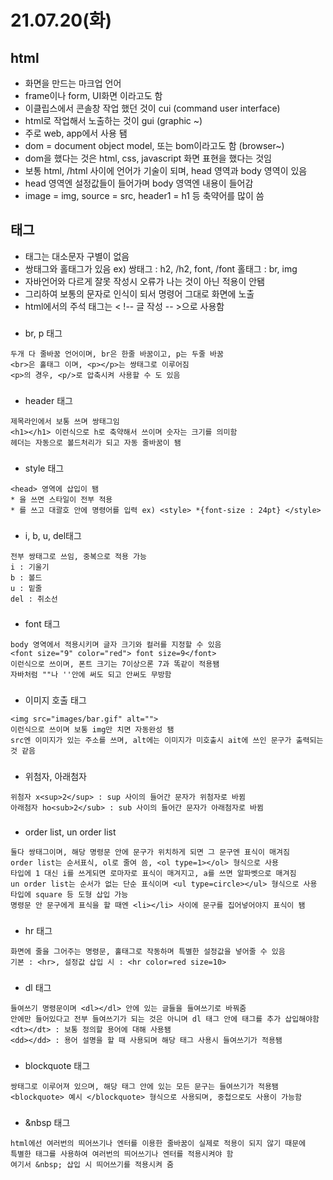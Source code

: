 # 21.07.20(화)
## html
- 화면을 만드는 마크업 언어
- frame이나 form, UI화면 이라고도 함
- 이클립스에서 콘솔창 작업 했던 것이 cui (command user interface)
- html로 작업해서 노출하는 것이 gui (graphic ~)
- 주로 web, app에서 사용 됌
- dom = document object model, 또는 bom이라고도 함 (browser~)
- dom을 했다는 것은 html, css, javascript 화면 표현을 했다는 것임
- 보통 html, /html 사이에 언어가 기술이 되며, head 영역과 body 영역이 있음
- head 영역엔 설정값들이 들어가며 body 영역엔 내용이 들어감
- image = img, source = src, header1 = h1 등 축약어를 많이 씀
###
## 태그
- 태그는 대소문자 구별이 없음
- 쌍태그와 홀태그가 있음 ex) 쌍태그 : h2, /h2, font, /font 홀태그 : br, img
- 자바언어와 다르게 잘못 작성시 오류가 나는 것이 아닌 적용이 안됌
- 그리하여 보통의 문자로 인식이 되서 명령어 그대로 화면에 노출
- html에서의 주석 태그는 < !-- 글 작성 -- >으로 사용함
###
-  br, p 태그
```
두개 다 줄바꿈 언어이며, br은 한줄 바꿈이고, p는 두줄 바꿈
<br>은 홀태그 이며, <p></p>는 쌍태그로 이루어짐
<p>의 경우, <p/>로 압축시켜 사용할 수 도 있음
```
###
- header 태그
```
제목라인에서 보통 쓰며 쌍태그임
<h1></h1> 이런식으로 h로 축약해서 쓰이며 숫자는 크기를 의미함
헤더는 자동으로 볼드처리가 되고 자동 줄바꿈이 됌
```
###
- style 태그
```
<head> 영역에 삽입이 됌
* 을 쓰면 스타일이 전부 적용
* 를 쓰고 대괄호 안에 명령어를 입력 ex) <style> *{font-size : 24pt} </style>
```
###
- i, b, u, del태그
```
전부 쌍태그로 쓰임, 중복으로 적용 가능
i : 기울기
b : 볼드
u : 밑줄
del : 취소선
```
###
- font 태그
```
body 영역에서 적용시키며 글자 크기와 컬러를 지정할 수 있음
<font size="9" color="red"> font size=9</font>
이런식으로 쓰이며, 폰트 크기는 7이상으론 7과 똑같이 적용됌
자바처럼 ""나 ''안에 써도 되고 안써도 무방함
```
###
- 이미지 호출 태그
```
<img src="images/bar.gif" alt="">
이런식으로 쓰이며 보통 img만 치면 자동완성 됌
src엔 이미지가 있는 주소를 쓰며, alt에는 이미지가 미호출시 ait에 쓰인 문구가 출력되는 것 같음
```
###
- 위첨자, 아래첨자
```
위첨자 x<sup>2</sup> : sup 사이의 들어간 문자가 위첨자로 바뀜
아래첨자 ho<sub>2</sub> : sub 사이의 들어간 문자가 아래첨자로 바뀜
```
###
- order list, un order list
```
둘다 쌍태그이며, 해당 명령문 안에 문구가 위치하게 되면 그 문구엔 표식이 매겨짐
order list는 순서표식, ol로 줄여 씀, <ol type=1></ol> 형식으로 사용
타입에 1 대신 i를 쓰게되면 로마자로 표식이 매겨지고, a를 쓰면 알파벳으로 매겨짐
un order list는 순서가 없는 단순 표식이며 <ul type=circle></ul> 형식으로 사용
타입에 square 등 도형 삽입 가능
명령문 안 문구에게 표식을 할 때엔 <li></li> 사이에 문구를 집어넣어야지 표식이 됌
```
###
- hr 태그
```
화면에 줄을 그어주는 명령문, 홀태그로 작동하며 특별한 설정값을 넣어줄 수 있음
기본 : <hr>, 설정값 삽입 시 : <hr color=red size=10>
```
###
- dl 태그
```
들여쓰기 명령문이며 <dl></dl> 안에 있는 글들을 들여쓰기로 바꿔줌
안에만 들어있다고 전부 들여쓰기가 되는 것은 아니며 dl 태그 안에 태그를 추가 삽입해야함
<dt></dt> : 보통 정의할 용어에 대해 사용됌
<dd></dd> : 용어 설명을 할 때 사용되며 해당 태그 사용시 들여쓰기가 적용됌
```
###
- blockquote 태그
```
쌍태그로 이루어져 있으며, 해당 태그 안에 있는 모든 문구는 들여쓰기가 적용됌
<blockquote> 예시 </blockquote> 형식으로 사용되며, 중첩으로도 사용이 가능함
```
###
- &nbsp 태그
```
html에선 여러번의 띄어쓰기나 엔터를 이용한 줄바꿈이 실제로 적용이 되지 않기 때문에
특별한 태그를 사용하여 여러번의 띄어쓰기나 엔터를 적용시켜야 함
여기서 &nbsp; 삽입 시 띄어쓰기를 적용시켜 줌
```